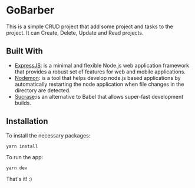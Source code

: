 # GoBarber 

This is a simple CRUD project that add some project and tasks to the project. It can Create, Delete, Update and Read projects. 


## Built With

* [ExpressJS](https://expressjs.com/): is a minimal and flexible Node.js web application framework that provides a robust set of features for web and mobile applications. 
* [Nodemon](https://github.com/remy/nodemon#nodemon): is a tool that helps develop node.js based applications by automatically restarting the node application when file changes in the directory are detected.
* [Sucrase](https://github.com/alangpierce/sucrase):is an alternative to Babel that allows super-fast development builds.

## Installation 

To install the necessary packages:

```
yarn install
```

To run the app:

```
yarn dev
```

That's it! :)